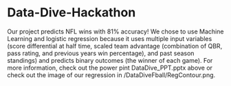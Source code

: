 # Data-Dive-Hackathon
Our project predicts NFL wins with 81% accuracy! We chose to use Machine Learning and logistic regression because it uses multiple input variables (score differential at half time, scaled team advantage (combination of QBR, pass rating, and previous years win percentage), and past season standings) and predicts binary outcomes (the winner of each game). For more information, check out the power pint DataDive_PPT.pptx above or check out the image of our regression in /DataDiveFball/RegContour.png.



